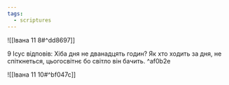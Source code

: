 ```yaml
---
tags:
  - scriptures
---
```


![[Івана 11 8#^dd8697]]

9 Ісус відповів: Хіба дня не дванадцять годин? Як хто ходить за дня, не спіткнеться, цьогосвітнє бо світло він бачить. ^af0b2e

![[Івана 11 10#^bf047c]]